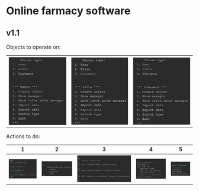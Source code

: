 # Online farmacy software

## v1.1
Objects to operate on:
<table><tr>
<th><img src="Media/choose_user.PNG"></th>
<th><img src="Media/choose_pills.PNG"></th>
<th><img src="Media/choose_oint.PNG"></th>
</tr></table>

Actions to do:

<table>

<tr>
<th>1</th>
<th>2</th>
<th>3</th>
<th>4</th>
<th>5</th>
</tr>

<tr>
<th><img src="Media/create_object_user.PNG"></th>
<th><img src="Media/objects_created.PNG"></th>
<th><img src="Media/object_infos.PNG"></th>
<th><img src="Media/import_objects.PNG"></th>
<th><img src="Media/export_objects.PNG"></th>
</tr>

</table>